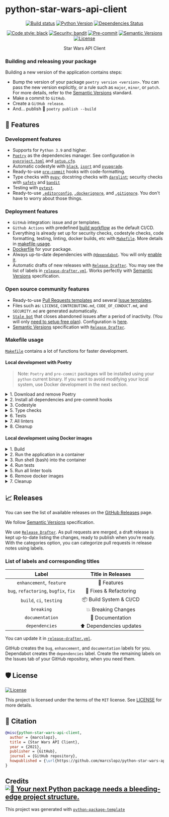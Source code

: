 # python-star-wars-api-client

<div align="center">

[![Build status](https://github.com/marcslopz/python-star-wars-api-client/workflows/build/badge.svg?branch=master&event=push)](https://github.com/marcslopz/python-star-wars-api-client/actions?query=workflow%3Abuild)
[![Python Version](https://img.shields.io/pypi/pyversions/python-star-wars-api-client.svg)](https://pypi.org/project/python-star-wars-api-client/)
[![Dependencies Status](https://img.shields.io/badge/dependencies-up%20to%20date-brightgreen.svg)](https://github.com/marcslopz/python-star-wars-api-client/pulls?utf8=%E2%9C%93&q=is%3Apr%20author%3Aapp%2Fdependabot)

[![Code style: black](https://img.shields.io/badge/code%20style-black-000000.svg)](https://github.com/psf/black)
[![Security: bandit](https://img.shields.io/badge/security-bandit-green.svg)](https://github.com/PyCQA/bandit)
[![Pre-commit](https://img.shields.io/badge/pre--commit-enabled-brightgreen?logo=pre-commit&logoColor=white)](https://github.com/marcslopz/python-star-wars-api-client/blob/master/.pre-commit-config.yaml)
[![Semantic Versions](https://img.shields.io/badge/%20%20%F0%9F%93%A6%F0%9F%9A%80-semantic--versions-e10079.svg)](https://github.com/marcslopz/python-star-wars-api-client/releases)
[![License](https://img.shields.io/github/license/marcslopz/python-star-wars-api-client)](https://github.com/marcslopz/python-star-wars-api-client/blob/master/LICENSE)

Star Wars API Client

</div>


### Building and releasing your package

Building a new version of the application contains steps:

- Bump the version of your package `poetry version <version>`. You can pass the new version explicitly, or a rule such as `major`, `minor`, or `patch`. For more details, refer to the [Semantic Versions](https://semver.org/) standard.
- Make a commit to `GitHub`.
- Create a `GitHub release`.
- And... publish 🙂 `poetry publish --build`

## 🚀 Features

### Development features

- Supports for `Python 3.9` and higher.
- [`Poetry`](https://python-poetry.org/) as the dependencies manager. See configuration in [`pyproject.toml`](https://github.com/marcslopz/python-star-wars-api-client/blob/master/pyproject.toml) and [`setup.cfg`](https://github.com/marcslopz/python-star-wars-api-client/blob/master/setup.cfg).
- Automatic codestyle with [`black`](https://github.com/psf/black), [`isort`](https://github.com/timothycrosley/isort) and [`pyupgrade`](https://github.com/asottile/pyupgrade).
- Ready-to-use [`pre-commit`](https://pre-commit.com/) hooks with code-formatting.
- Type checks with [`mypy`](https://mypy.readthedocs.io); docstring checks with [`darglint`](https://github.com/terrencepreilly/darglint); security checks with [`safety`](https://github.com/pyupio/safety) and [`bandit`](https://github.com/PyCQA/bandit)
- Testing with [`pytest`](https://docs.pytest.org/en/latest/).
- Ready-to-use [`.editorconfig`](https://github.com/marcslopz/python-star-wars-api-client/blob/master/.editorconfig), [`.dockerignore`](https://github.com/marcslopz/python-star-wars-api-client/blob/master/.dockerignore), and [`.gitignore`](https://github.com/marcslopz/python-star-wars-api-client/blob/master/.gitignore). You don't have to worry about those things.

### Deployment features

- `GitHub` integration: issue and pr templates.
- `Github Actions` with predefined [build workflow](https://github.com/marcslopz/python-star-wars-api-client/blob/master/.github/workflows/build.yml) as the default CI/CD.
- Everything is already set up for security checks, codestyle checks, code formatting, testing, linting, docker builds, etc with [`Makefile`](https://github.com/marcslopz/python-star-wars-api-client/blob/master/Makefile#L89). More details in [makefile-usage](#makefile-usage).
- [Dockerfile](https://github.com/marcslopz/python-star-wars-api-client/blob/master/docker/Dockerfile) for your package.
- Always up-to-date dependencies with [`@dependabot`](https://dependabot.com/). You will only [enable it](https://docs.github.com/en/github/administering-a-repository/enabling-and-disabling-version-updates#enabling-github-dependabot-version-updates).
- Automatic drafts of new releases with [`Release Drafter`](https://github.com/marketplace/actions/release-drafter). You may see the list of labels in [`release-drafter.yml`](https://github.com/marcslopz/python-star-wars-api-client/blob/master/.github/release-drafter.yml). Works perfectly with [Semantic Versions](https://semver.org/) specification.

### Open source community features

- Ready-to-use [Pull Requests templates](https://github.com/marcslopz/python-star-wars-api-client/blob/master/.github/PULL_REQUEST_TEMPLATE.md) and several [Issue templates](https://github.com/marcslopz/python-star-wars-api-client/tree/master/.github/ISSUE_TEMPLATE).
- Files such as: `LICENSE`, `CONTRIBUTING.md`, `CODE_OF_CONDUCT.md`, and `SECURITY.md` are generated automatically.
- [`Stale bot`](https://github.com/apps/stale) that closes abandoned issues after a period of inactivity. (You will only [need to setup free plan](https://github.com/marketplace/stale)). Configuration is [here](https://github.com/marcslopz/python-star-wars-api-client/blob/master/.github/.stale.yml).
- [Semantic Versions](https://semver.org/) specification with [`Release Drafter`](https://github.com/marketplace/actions/release-drafter).


### Makefile usage

[`Makefile`](https://github.com/marcslopz/python-star-wars-api-client/blob/master/Makefile) contains a lot of functions for faster development.

#### Local development with Poetry
> Note: `Poetry` and `pre-commit` packages will be installed using your `python` current binary. If you want to
avoid modifying your local system, use Docker development in the next section.
<details>
<summary>1. Download and remove Poetry</summary>
<p>

To download and install Poetry run:

```bash
make poetry-download
```

To uninstall

```bash
make poetry-remove
```

</p>
</details>

<details>
<summary>2. Install all dependencies and pre-commit hooks</summary>
<p>

Install requirements:

```bash
make install
```

Pre-commit hooks coulb be installed after `git init` via

```bash
make pre-commit-install
```

</p>
</details>

<details>
<summary>3. Codestyle</summary>
<p>

Automatic formatting uses `pyupgrade`, `isort` and `black`.

```bash
make codestyle

# or use synonym
make formatting
```

Codestyle checks only, without rewriting files:

```bash
make check-codestyle
```

> Note: `check-codestyle` uses `isort`, `black` and `darglint` library

<details>
<summary>4. Code security</summary>
<p>

```bash
make check-safety
```

This command launches `Poetry` integrity checks as well as identifies security issues with `Safety` and `Bandit`.

```bash
make check-safety
```

</p>
</details>

</p>
</details>

<details>
<summary>5. Type checks</summary>
<p>

Run `mypy` static type checker

```bash
make mypy
```

</p>
</details>

<details>
<summary>6. Tests</summary>
<p>

Run `pytest`

```bash
make test
```

</p>
</details>

<details>
<summary>7. All linters</summary>
<p>

Of course there is a command to ~~rule~~ run all linters in one:

```bash
make lint
```

the same as:

```bash
make test && make check-codestyle && make mypy && make check-safety
```

</p>
</details>

<details>
<summary>8. Cleanup</summary>
<p>
Delete pycache files

```bash
make pycache-remove
```

Remove package build

```bash
make build-remove
```

Or to remove pycache, build and docker image run:

```bash
make clean-all
```

</p>
</details>

#### Local development using Docker images

<details>
<summary>1. Build</summary>
<p>

Build dev image (with dev dependencies)
```bash
make docker-build
```

which is equivalent to:

```bash
make docker-build VERSION=latest
```
</p>
</details>

<details>
<summary>2. Run the application in a container</summary>
<p>

```bash
make docker-run
```

</p>
</details>

<details>
<summary>3. Run shell (bash) into the container</summary>

> Note: You will be able to run all make targets inside the container from the previous section

<p>

```bash
make docker-run-bash
```
</p>
</details>

<details>
<summary>4. Run tests</summary>
<p>

```bash
make docker-run-test
```
</p>
</details>

<details>
<summary>5. Run all linter tools</summary>
<p>

```bash
make docker-run-lint
```
</p>
</details>

<details>
<summary>6. Remove docker images </summary>
<p>
Remove docker image with

```bash
make docker-remove
```

More information [about docker](https://github.com/marcslopz/python-star-wars-api-client/tree/master/docker).

</p>
</details>

<details>
<summary>7. Cleanup</summary>
<p>
Delete pycache files

```bash
make pycache-remove
```

Remove package build

```bash
make build-remove
```

Or to remove pycache, build and docker image run:

```bash
make clean-all
```

</p>
</details>

## 📈 Releases

You can see the list of available releases on the [GitHub Releases](https://github.com/marcslopz/python-star-wars-api-client/releases) page.

We follow [Semantic Versions](https://semver.org/) specification.

We use [`Release Drafter`](https://github.com/marketplace/actions/release-drafter). As pull requests are merged, a draft release is kept up-to-date listing the changes, ready to publish when you’re ready. With the categories option, you can categorize pull requests in release notes using labels.

### List of labels and corresponding titles

|               **Label**               |  **Title in Releases**  |
| :-----------------------------------: | :---------------------: |
|       `enhancement`, `feature`        |       🚀 Features       |
| `bug`, `refactoring`, `bugfix`, `fix` | 🔧 Fixes & Refactoring  |
|       `build`, `ci`, `testing`        | 📦 Build System & CI/CD |
|              `breaking`               |   💥 Breaking Changes   |
|            `documentation`            |    📝 Documentation     |
|            `dependencies`             | ⬆️ Dependencies updates |

You can update it in [`release-drafter.yml`](https://github.com/marcslopz/python-star-wars-api-client/blob/master/.github/release-drafter.yml).

GitHub creates the `bug`, `enhancement`, and `documentation` labels for you. Dependabot creates the `dependencies` label. Create the remaining labels on the Issues tab of your GitHub repository, when you need them.

## 🛡 License

[![License](https://img.shields.io/github/license/marcslopz/python-star-wars-api-client)](https://github.com/marcslopz/python-star-wars-api-client/blob/master/LICENSE)

This project is licensed under the terms of the `MIT` license. See [LICENSE](https://github.com/marcslopz/python-star-wars-api-client/blob/master/LICENSE) for more details.

## 📃 Citation

```bibtex
@misc{python-star-wars-api-client,
  author = {marcslopz},
  title = {Star Wars API Client},
  year = {2021},
  publisher = {GitHub},
  journal = {GitHub repository},
  howpublished = {\url{https://github.com/marcslopz/python-star-wars-api-client}}
}
```

## Credits [![🚀 Your next Python package needs a bleeding-edge project structure.](https://img.shields.io/badge/python--package--template-%F0%9F%9A%80-brightgreen)](https://github.com/TezRomacH/python-package-template)

This project was generated with [`python-package-template`](https://github.com/TezRomacH/python-package-template)
